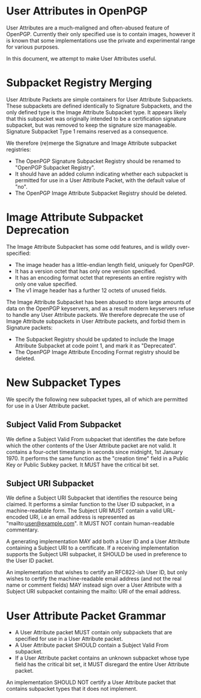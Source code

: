 # User Attributes in OpenPGP

User Attributes are a much-maligned and often-abused feature of OpenPGP.
Currently their only specified use is to contain images, however it is known that some implementations use the private and experimental range for various purposes.

In this document, we attempt to make User Attributes useful.

# Subpacket Registry Merging

User Attribute Packets are simple containers for User Attribute Subpackets.
These subpackets are defined identically to Signature Subpackets, and the only defined type is the Image Attribute Subpacket type.
It appears likely that this subpacket was originally intended to be a certification signature subpacket, but was removed to keep the signature size manageable.
Signature Subpacket Type 1 remains reserved as a consequence.

We therefore (re)merge the Signature and Image Attribute subpacket registries:

* The OpenPGP Signature Subpacket Registry should be renamed to "OpenPGP Subpacket Registry".
* It should have an added column indicating whether each subpacket is permitted for use in a User Attribute Packet, with the default value of "no".
* The OpenPGP Image Attribute Subpacket Registry should be deleted.

# Image Attribute Subpacket Deprecation

The Image Attribute Subpacket has some odd features, and is wildly over-specified:

* The image header has a little-endian length field, uniquely for OpenPGP.
* It has a version octet that has only one version specified.
* It has an encoding format octet that represents an entire registry with only one value specified.
* The v1 image header has a further 12 octets of unused fields.

The Image Attribute Subpacket has been abused to store large amounts of data on the OpenPGP keyservers, and as a result modern keyservers refuse to handle any User Attribute packets.
We therefore deprecate the use of Image Attribute subpackets in User Attribute packets, and forbid them in Signature packets:

* The Subpacket Registry should be updated to include the Image Attribute Subpacket at code point 1, and mark it as "Deprecated".
* The OpenPGP Image Attribute Encoding Format registry should be deleted.

# New Subpacket Types

We specify the following new subpacket types, all of which are permitted for use in a User Attribute packet.

## Subject Valid From Subpacket

We define a Subject Valid From subpacket that identifies the date before which the other contents of the User Attribute packet are not valid.
It contains a four-octet timestamp in seconds since midnight, 1st January 1970.
It performs the same function as the "creation time" field in a Public Key or Public Subkey packet.
It MUST have the critical bit set.

## Subject URI Subpacket

We define a Subject URI Subpacket that identifies the resource being claimed.
It performs a similar function to the User ID subpacket, in a machine-readable form.
The Subject URI MUST contain a valid URL-encoded URI, i.e an email address is represented as "mailto:user@example.com".
It MUST NOT contain human-readable commentary.

A generating implementation MAY add both a User ID and a User Attribute containing a Subject URI to a certificate.
If a receiving implementation supports the Subject URI subpacket, it SHOULD be used in preference to the User ID packet.

An implementation that wishes to certify an RFC822-ish User ID, but only wishes to certify the machine-readable email address (and not the real name or comment fields) MAY instead sign over a User Attribute with a Subject URI subpacket containing the mailto: URI of the email address.

# User Attribute Packet Grammar

* A User Attribute packet MUST contain only subpackets that are specified for use in a User Attribute packet.
* A User Attribute packet SHOULD contain a Subject Valid From subpacket.
* If a User Attribute packet contains an unknown subpacket whose type field has the critical bit set, it MUST disregard the entire User Attribute packet.

An implementation SHOULD NOT certify a User Attribute packet that contains subpacket types that it does not implement.

